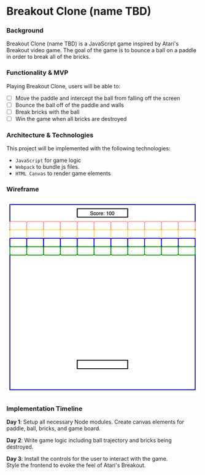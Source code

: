 # Breakout Clone (name TBD)

### Background

Breakout Clone (name TBD) is a JavaScript game inspired by Atari's Breakout video game.
The goal of the game is to  bounce a ball on a paddle in order to break all of the bricks.

### Functionality & MVP

Playing Breakout Clone, users will be able to:

- [ ] Move the paddle and intercept the ball from falling off the screen
- [ ] Bounce the ball off of the paddle and walls
- [ ] Break bricks with the ball
- [ ] Win the game when all bricks are destroyed

### Architecture & Technologies

This project will be implemented with the following technologies:

- `JavaScript` for game logic
- `Webpack` to bundle js files.
- `HTML Canvas` to render game elements

### Wireframe

![Wireframe](wireframe.png)

### Implementation Timeline

**Day 1**: Setup all necessary Node modules. Create canvas elements for paddle, ball, bricks,
and game board.

**Day 2**: Write game logic including ball trajectory and bricks being destroyed.

**Day 3**: Install the controls for the user to interact with the game.  
Style the frontend to evoke the feel of Atari's Breakout.
